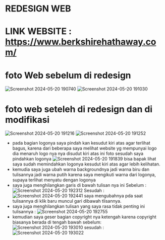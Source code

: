 # REDESIGN WEB
# LINK WEBSITE : https://www.berkshirehathaway.com/
# foto Web sebelum di redesign
![Screenshot 2024-05-20 190740](https://github.com/Muhammadayatullah/Muh.-ayatullah-Redesign-Web/assets/147823200/a2c46acc-669e-4786-b353-516bb908a005)
![Screenshot 2024-05-20 191030](https://github.com/Muhammadayatullah/Muh.-ayatullah-Redesign-Web/assets/147823200/35c91db5-6e1d-4d3e-95f3-432389bb4063)
# foto web seteleh di redesign dan di modifikasi
![Screenshot 2024-05-20 191216](https://github.com/Muhammadayatullah/Muh.-ayatullah-Redesign-Web/assets/147823200/69c1255f-1513-4163-b3bc-e60523cb5be6)
![Screenshot 2024-05-20 191252](https://github.com/Muhammadayatullah/Muh.-ayatullah-Redesign-Web/assets/147823200/86056164-ea74-4747-ae54-f988a3eeeea6)
- pada bagian logonya saya pindah kan kesudut kiri atas agar terlihat bagus, karena dari beberapa saya melihat website yg mempunyai logo dia menaruh logo nya nya disudut kiri atas ini foto sesudah saya pindahkan logonya
![Screenshot 2024-05-20 191839](https://github.com/Muhammadayatullah/Muh.-ayatullah-Redesign-Web/assets/147823200/af625baf-552c-4ef3-a5ab-d772d1d9d77b)
bisa bapak lihat saya sudah memindahkan logonya kesudut kiri atas agar lebih kelihatan.
- kemudia saya juga ubah warna backgroundnya jadi warna biru dan tulisannya jadi warna putih karena saya mengikuti warna dari logonya, supaya terlihat menyatu dengan logonya
- saya juga menghilangkan garis di bawah tulisan nya ini
 Sebelum :
![Screenshot 2024-05-20 192312](https://github.com/Muhammadayatullah/Muh.-ayatullah-Redesign-Web/assets/147823200/752442ce-dd26-4a3a-8071-1766188c91b8)
 Sesudah :
![Screenshot 2024-05-20 192441](https://github.com/Muhammadayatullah/Muh.-ayatullah-Redesign-Web/assets/147823200/366de131-f281-4ac5-bfe7-9cce38491dcb)
saya mengubahnya pda saat tulisannya di klik baru muncul gari dibawah tlisannya.
- saya juga menghilangkan tulisan yang saya rasa tidak penting ini tulisannya :
 ![Screenshot 2024-05-20 192755](https://github.com/Muhammadayatullah/Muh.-ayatullah-Redesign-Web/assets/147823200/8eb47c20-bb1b-45fc-8753-ad582b603cf9)
- kemudian saya geser bagian copyright nya ketengah karena copyright biasanya berada di tengah bawah
  sebelum:
  ![Screenshot 2024-05-20 193010](https://github.com/Muhammadayatullah/Muh.-ayatullah-Redesign-Web/assets/147823200/8224fab5-0b08-41d8-9a03-88694304c88d)
  sesudah :
  ![Screenshot 2024-05-20 193022](https://github.com/Muhammadayatullah/Muh.-ayatullah-Redesign-Web/assets/147823200/34acd354-bb87-4d8b-a551-8107d238c544)







